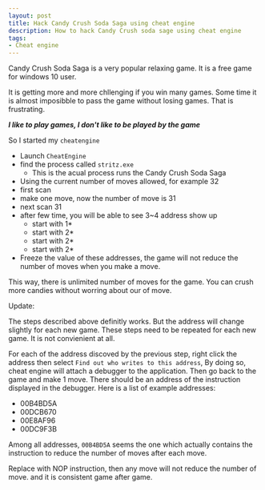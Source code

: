 ```yaml
---
layout: post
title: Hack Candy Crush Soda Saga using cheat engine
description: How to hack Candy Crush soda sage using cheat engine
tags: 
- Cheat engine
---
```


Candy Crush Soda Saga is a very popular relaxing game. It is a free game for windows 10 user.

It is getting more and more chllenging if you win many games. Some time it is almost imposibble to pass the game without losing games. That is frustrating. 

***I like to play games, I don't like to be played by the game***

So I started my `cheatengine`

- Launch `CheatEngine`
- find the process called `stritz.exe`
  - This is the acual process runs the Candy Crush Soda Saga
- Using the current number of moves allowed, for example 32
- first scan
- make one move, now the number of move is 31
- next scan 31
- after few time, you will be able to see 3~4 address show up
  - start with 1*
  - start with 2*
  - start with 2*
  - start with 2*
- Freeze the value of these addresses, the game will not reduce the number of moves when you make a move.

This way, there is unlimited number of moves for the game. You can crush more candies without worring about our of move.

Update:

The steps described above definitly works. But the address will change slightly for each new game. These steps need to be repeated for each new game. It is not convienient at all.

For each of the address discoved by the previous step, right click the address then select `Find out who writes to this address`, By doing so, cheat engine will attach a debugger to the application.
Then go back to the game and make 1 move. There should be an address of the instruction displayed in the debugger.
Here is a list of example addresses:
- 00B4BD5A
- 00DCB670
- 00E8AF96
- 00DC9F3B

Among all addresses, `00B4BD5A` seems the one which actually contains the instruction to reduce the number of moves after each move.

Replace with NOP instruction, then any move will not reduce the number of move. and it is consistent game after game.
